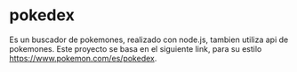 # pokedex
Es un buscador de pokemones, realizado con node.js, tambien utiliza api de pokemones.
Este proyecto se basa en el siguiente link, para su estilo https://www.pokemon.com/es/pokedex.
